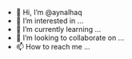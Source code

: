 - 👋 Hi, I’m @aynalhaq
- 👀 I’m interested in ...
- 🌱 I’m currently learning ...
- 💞️ I’m looking to collaborate on ...
- 📫 How to reach me ...

<!---
aynalhaq/aynalhaq is a ✨ special ✨ repository because its `README.md` (this file) appears on your GitHub profile.
You can click the Preview link to take a look at your changes.
--->
